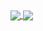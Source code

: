 <!-- [![Alex's github stats](https://github-readme-stats.vercel.app/api?username=alexfertel&theme=onedark&show_icons=true&count_private=true&hide_border=true)](https://github.com/anuraghazra/github-readme-stats) -->
<!-- [![Top Langs](https://github-readme-stats.vercel.app/api/top-langs/?username=alexfertel&layout=compact&langs_count=8)](https://github.com/anuraghazra/github-readme-stats) -->

<a href="https://github-readme-stats.vercel.app/api?username=alexfertel&theme=onedark&show_icons=true&count_private=true&hide_border=true">
  <img align="center" src="https://github.com/anuraghazra/github-readme-stats" />
</a>
<a href="https://github-readme-stats.vercel.app/api/top-langs/?username=alexfertel&layout=compact&langs_count=8">
  <img align="center" src="https://github.com/anuraghazra/github-readme-stats" />
</a>
